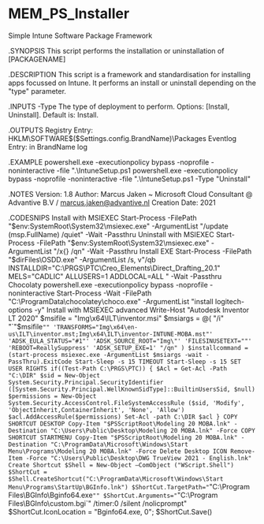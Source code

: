 # MEM_PS_Installer
Simple Intune Software Package Framework

.SYNOPSIS
This script performs the installation or uninstallation of [PACKAGENAME]
  
.DESCRIPTION
This script is a framework and standardisation for installing apps focussed on Intune.
It performs an install or uninstall depending on the "type" parameter.
  
.INPUTS
-Type		The type of deployment to perform. Options: [Install, Uninstall]. Default is: Install.
  
.OUTPUTS
Registry Entry: HKLM\SOFTWARE\$($Settings.config.BrandName)\Packages
Eventlog Entry: in BrandName log
  
.EXAMPLE
powershell.exe -executionpolicy bypass -noprofile -noninteractive -file ".\IntuneSetup.ps1
powershell.exe -executionpolicy bypass -noprofile -noninteractive -file ".\IntuneSetup.ps1 -Type "Uninstall"
	
.NOTES
Version:        1.8
Author:         Marcus Jaken ~ Microsoft Cloud Consultant @ Advantive B.V / marcus.jaken@advantive.nl
Creation Date:  2021

.CODESNIPS
Install with MSIEXEC
	Start-Process -FilePath "$env:SystemRoot\System32\msiexec.exe" -ArgumentList "/update $($msp.FullName) /quiet" -Wait -Passthru
Uninstall with MSIEXEC
	Start-Process -FilePath "$env:SystemRoot\System32\msiexec.exe" -ArgumentList "/x{} /qn" -Wait -Passthru
Install EXE
	Start-Process -FilePath "$dirFiles\OSDD.exe" -ArgumentList /s, v"/qb INSTALLDIR=\"C:\PRGS\PTC\Creo_Elements\Direct_Drafting_20.1\" MELS=\"CADLIC\" ALLUSERS=1 ADDLOCAL=ALL " -Wait -Passthru
Chocolaty
	powershell.exe -executionpolicy bypass -noprofile -noninteractive Start-Process -Wait -FilePath "C:\ProgramData\chocolatey\choco.exe" -ArgumentList "install logitech-options -y"
Install with MSIEXEC advanced
	Write-Host "Autodesk Inventor LT 2020"
	$msifile = "Img\x64\ILT\inventor.msi"
	$msiargs = @(
		"/i"
		"`"$msifile`""
		'TRANSFORMS="Img\x64\en-us\ILT\inventor.mst;Img\x64\ILT\inventor-INTUNE-MOBA.mst"'
		'ADSK_EULA_STATUS="#1"'
		'ADSK_SOURCE_ROOT="Img\"'
		'FILESINUSETEXT=""'
		'REBOOT=ReallySuppress'
		'ADSK_SETUP_EXE=1'
		"/qn"
	)
	$installcommand = (start-process msiexec.exe -ArgumentList $msiargs -wait -PassThru).ExitCode
	Start-Sleep -s 15
TIMEOUT
	Start-Sleep -s 15
SET USER RIGHTS
	if((Test-Path C:\PRGS\PTC)) {
			$Acl = Get-Acl -Path "C:\DIR"
			$sid = New-Object System.Security.Principal.SecurityIdentifier ([System.Security.Principal.WellKnownSidType]::BuiltinUsersSid, $null)
			$permissions = New-Object System.Security.AccessControl.FileSystemAccessRule ($sid, 'Modify', 'ObjectInherit,ContainerInherit', 'None', 'Allow')
			$acl.AddAccessRule($permissions)
			Set-Acl -path C:\DIR $acl
		}
COPY SHORTCUT DESKTOP
	Copy-Item "$PSScriptRoot\Modeling 20 MOBA.lnk" -Destination "C:\Users\Public\Desktop\Modeling 20 MOBA.lnk" -Force
COPY SHORTCUT STARTMENU
	Copy-Item "$PSScriptRoot\Modeling 20 MOBA.lnk" -Destination "C:\ProgramData\Microsoft\Windows\Start Menu\Programs\Modeling 20 MOBA.lnk" -Force
Delete Desktop ICON
	Remove-Item -Force "C:\Users\Public\Desktop\DWG TrueView 2021 - English.lnk"
Create Shortcut
	$Shell = New-Object –ComObject ("WScript.Shell")
	$ShortCut = $Shell.CreateShortcut("C:\ProgramData\Microsoft\Windows\Start Menu\Programs\StartUp\BGInfo.lnk")
	$ShortCut.TargetPath="`"C:\Program Files\BGInfo\Bginfo64.exe`""
	$ShortCut.Arguments="`"C:\Program Files\BGInfo\custom.bgi`" /timer:0 /silent /nolicprompt"
	$ShortCut.IconLocation = "Bginfo64.exe, 0";
	$ShortCut.Save()